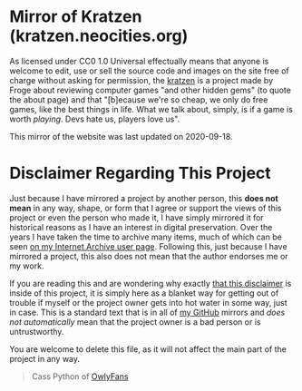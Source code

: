# Mirror of Kratzen (kratzen.neocities.org)
As licensed under CC0 1.0 Universal effectually means that anyone is welcome to edit, use or sell the source code and images on the site free of charge without asking for permission, the [kratzen](https://kratzen.neocities.org) is a project made by Froge about reviewing computer games "and other hidden gems" (to quote the about page) and that "[b]ecause we're so cheap, we only do free games, like the best things in life. What we talk about, simply, is if a game is worth _playing_. Devs hate us, players love us".

This mirror of the website was last updated on 2020-09-18.

# Disclaimer Regarding This Project
Just because I have mirrored a project by another person, this **does not mean** in any way, shape, or form that I agree or support the views of this project or even the person who made it, I have simply mirrored it for historical reasons as I have an interest in digital preservation. Over the years I have taken the time to archive many items, much of which can be seen [on my Internet Archive user page](https://archive.org/details/@14jammar). Following this, just because I have mirrored a project, this also does not mean that the author endorses me or my work.

If you are reading this and are wondering why exactly [that this disclaimer](https://github.com/DynTylluan/disclaimer) is inside of this project, it is simply here as a blanket way for getting out of trouble if myself or the project owner gets into hot water in some way, just in case. This is a standard text that is in all of [my GitHub](https://github.com/DynTylluan) mirrors and _does not automatically_ mean that the project owner is a bad person or is untrustworthy.

You are welcome to delete this file, as it will not affect the main part of the project in any way.

> Cass Python of [OwlyFans](https://owly.fans)
